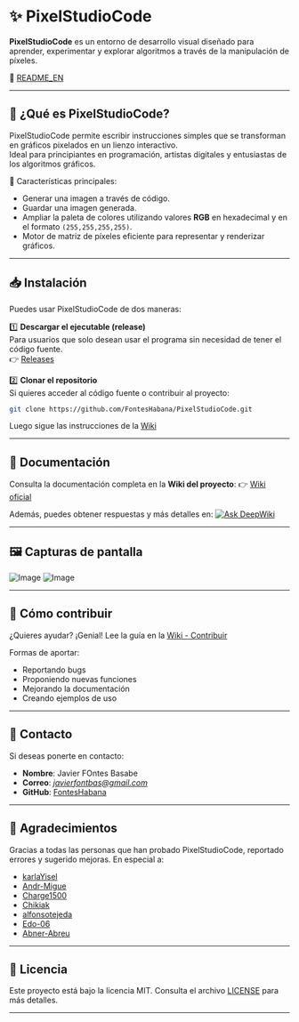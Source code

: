 


# ✨ PixelStudioCode

**PixelStudioCode** es un entorno de desarrollo visual diseñado para aprender, experimentar y explorar algoritmos a través de la manipulación de píxeles.

🔗 [README_EN](README_EN.md)

---

## 🚀 ¿Qué es PixelStudioCode?

PixelStudioCode permite escribir instrucciones simples que se transforman en gráficos pixelados en un lienzo interactivo.  
Ideal para principiantes en programación, artistas digitales y entusiastas de los algoritmos gráficos.

📌 Características principales:
- Generar una imagen a través de código.
- Guardar una imagen generada.
- Ampliar la paleta de colores utilizando valores **RGB** en hexadecimal y en el formato `(255,255,255,255)`.
- Motor de matriz de píxeles eficiente para representar y renderizar gráficos.

---

## 📥 Instalación

Puedes usar PixelStudioCode de dos maneras:

1️⃣ **Descargar el ejecutable (release)**  
Para usuarios que solo desean usar el programa sin necesidad de tener el código fuente.  
👉 [Releases](https://github.com/FontesHabana/PixelStudioCode/releases)

2️⃣ **Clonar el repositorio**  
Si quieres acceder al código fuente o contribuir al proyecto:
```bash
git clone https://github.com/FontesHabana/PixelStudioCode.git
````

Luego sigue las instrucciones de la [Wiki](https://github.com/FontesHabana/PixelStudioCode/wiki/esInstalación)

---

## 📖 Documentación

Consulta la documentación completa en la **Wiki del proyecto**:
👉 [Wiki oficial](https://github.com/FontesHabana/PixelStudioCode/wiki)

Además, puedes obtener respuestas y más detalles en:
[![Ask DeepWiki](https://deepwiki.com/badge.svg)](https://deepwiki.com/FontesHabana/PixelStudioCode)

---

## 🖼️ Capturas de pantalla




![Image](https://github.com/user-attachments/assets/6dd845f2-d58e-4b6d-bfba-edaafda7a6ae)
![Image](https://github.com/user-attachments/assets/4c50cfa8-8c61-4540-a846-5066ea8238b5)




---

## 🤝 Cómo contribuir

¿Quieres ayudar? ¡Genial!
Lee la guía en la [Wiki - Contribuir](https://github.com/FontesHabana/PixelStudioCode/wiki/esContribuir)

Formas de aportar:

* Reportando bugs
* Proponiendo nuevas funciones
* Mejorando la documentación
* Creando ejemplos de uso

---

## 💬 Contacto

Si deseas ponerte en contacto:

* **Nombre**: Javier FOntes Basabe
* **Correo**: *javierfontbas@gmail.com*
* **GitHub**: [FontesHabana](https://github.com/FontesHabana)

---

## 🙏 Agradecimientos

Gracias a todas las personas que han probado PixelStudioCode, reportado errores y sugerido mejoras. En especial a:
- [karlaYisel](https://github.com/karlaYisel)
- [Andr-Migue](https://github.com/andr-migue)
- [Charge1500](https://github.com/Charge1500)
- [Chikiak](https://github.com/Chikiak)
- [alfonsotejeda](https://github.com/alfonsotejeda)
- [Edo-06](https://github.com/Edo-06)
- [Abner-Abreu](https://github.com/Abner-Abreu)

---

## 📝 Licencia

Este proyecto está bajo la licencia MIT.
Consulta el archivo [LICENSE](LICENSE) para más detalles.

---



